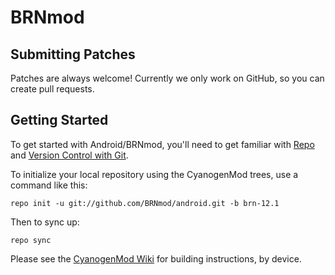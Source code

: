BRNmod
======

Submitting Patches
------------------
Patches are always welcome!
Currently we only work on GitHub, so you can create pull requests.


Getting Started
---------------

To get started with Android/BRNmod, you'll need to get
familiar with [Repo](https://source.android.com/source/using-repo.html) and [Version Control with Git](https://source.android.com/source/version-control.html).

To initialize your local repository using the CyanogenMod trees, use a command like this:

    repo init -u git://github.com/BRNmod/android.git -b brn-12.1

Then to sync up:

    repo sync

Please see the [CyanogenMod Wiki](http://wiki.cyanogenmod.org/) for building instructions, by device.
